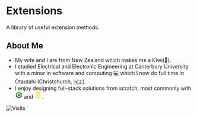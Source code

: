 # Extensions
A library of useful extension methods.

## About Me
- My wife and I are from New Zealand which makes me a Kiwi(:kiwi_fruit:).
- I studied Electrical and Electronic Engineering at Canterbury University with a minor in software and computing :computer: which I now do full time in Ōtautahi (Christchurch, 🇳🇿).
- I enjoy designing full-stack solutions from scratch, most commonly with <img src="https://github.com/vscode-icons/vscode-icons/raw/master/icons/file_type_csharp2.svg" width="20" alt="csharp"> and <img src="https://github.com/vscode-icons/vscode-icons/raw/master/icons/file_type_sql.svg" width="20" alt="sql">.

![Visits](https://komarev.com/ghpvc/?username=ShaneZhengNZ&label=Visits)
